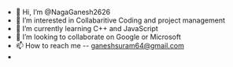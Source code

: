 - 👋 Hi, I’m @NagaGanesh2626
- 👀 I’m interested in Collabaritive Coding and project management
- 🌱 I’m currently learning C++ and JavaScript
- 💞️ I’m looking to collaborate on Google or Microsoft
- 📫 How to reach me -- ganeshsuram64@gmail.com
-                     

<!---
NagaGanesh2626/NagaGanesh2626 is a ✨ special ✨ repository because its `README.md` (this file) appears on your GitHub profile.
You can click the Preview link to take a look at your changes.
--->
